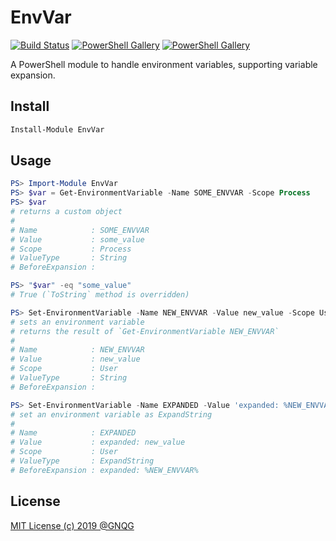 # EnvVar

[![Build Status](https://dev.azure.com/mytgnq/pwsh-EnvVar/_apis/build/status/GNQG.pwsh-EnvVar?branchName=master)](https://dev.azure.com/mytgnq/pwsh-EnvVar/_build/latest?definitionId=1&branchName=master)
[![PowerShell Gallery](https://img.shields.io/powershellgallery/v/EnvVar)](https://www.powershellgallery.com/packages/EnvVar/)
[![PowerShell Gallery](https://img.shields.io/powershellgallery/p/EnvVar)](https://www.powershellgallery.com/packages/EnvVar/)

A PowerShell module to handle environment variables,  supporting variable expansion.

## Install

```powershell
Install-Module EnvVar
```

## Usage

```powershell
PS> Import-Module EnvVar
PS> $var = Get-EnvironmentVariable -Name SOME_ENVVAR -Scope Process
PS> $var
# returns a custom object
#
# Name            : SOME_ENVVAR
# Value           : some_value
# Scope           : Process
# ValueType       : String
# BeforeExpansion :

PS> "$var" -eq "some_value"
# True (`ToString` method is overridden)

PS> Set-EnvironmentVariable -Name NEW_ENVVAR -Value new_value -Scope User -ValueType String -Inherit Auto
# sets an environment variable
# returns the result of `Get-EnvironmentVariable NEW_ENVVAR`
#
# Name            : NEW_ENVVAR
# Value           : new_value
# Scope           : User
# ValueType       : String
# BeforeExpansion :

PS> Set-EnvironmentVariable -Name EXPANDED -Value 'expanded: %NEW_ENVVAR%' -Scope User -ValueType ExpandString -Inherit Auto
# set an environment variable as ExpandString
#
# Name            : EXPANDED
# Value           : expanded: new_value
# Scope           : User
# ValueType       : ExpandString
# BeforeExpansion : expanded: %NEW_ENVVAR%
```

## License

[MIT License (c) 2019 @GNQG](LICENSE)
